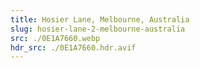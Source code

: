 ```yaml
---
title: Hosier Lane, Melbourne, Australia
slug: hosier-lane-2-melbourne-australia
src: ./0E1A7660.webp
hdr_src: ./0E1A7660.hdr.avif
---
```

